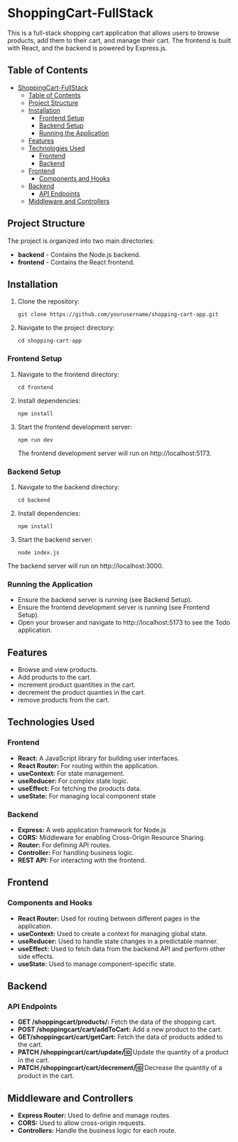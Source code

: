 # ShoppingCart-FullStack

This is a full-stack shopping cart application that allows users to browse products, add them to their cart, and manage their cart. The frontend is built with React, and the backend is powered by Express.js.

## Table of Contents

- [ShoppingCart-FullStack](#shoppingcart-fullstack)
  - [Table of Contents](#table-of-contents)
  - [Project Structure](#project-structure)
  - [Installation](#installation)
    - [Frontend Setup](#frontend-setup)
    - [Backend Setup](#backend-setup)
    - [Running the Application](#running-the-application)
  - [Features](#features)
  - [Technologies Used](#technologies-used)
    - [Frontend](#frontend)
    - [Backend](#backend)
  - [Frontend](#frontend-1)
    - [Components and Hooks](#components-and-hooks)
  - [Backend](#backend-1)
    - [API Endpoints](#api-endpoints)
  - [Middleware and Controllers](#middleware-and-controllers)

## Project Structure

The project is organized into two main directories:

- **backend** - Contains the Node.js backend.
- **frontend** - Contains the React frontend.

## Installation

1. Clone the repository:
   ```
   git clone https://github.com/yourusername/shopping-cart-app.git
   ```
2. Navigate to the project directory:
   ```
   cd shopping-cart-app
   ```

### Frontend Setup

1. Navigate to the frontend directory:
   ```
   cd frontend
   ```
2. Install dependencies:

   ```
   npm install

   ```

3. Start the frontend development server:

   ```
   npm run dev

   ```

   The frontend development server will run on http://localhost:5173.

### Backend Setup

1. Navigate to the backend directory:

   ```
   cd backend

   ```

2. Install dependencies:

   ```
   npm install

   ```

3. Start the backend server:
   ```
   node index.js
   ```

The backend server will run on http://localhost:3000.

### Running the Application

- Ensure the backend server is running (see Backend Setup).
- Ensure the frontend development server is running (see Frontend Setup).
- Open your browser and navigate to http://localhost:5173 to see the Todo application.

## Features

- Browse and view products.
- Add products to the cart.
- increment product quantities in the cart.
- decrement the product quanties in the cart.
- remove products from the cart.

## Technologies Used

### Frontend

- **React:** A JavaScript library for building user interfaces.
- **React Router:** For routing within the application.
- **useContext:** For state management.
- **useReducer:** For complex state logic.
- **useEffect:** For fetching the products data.
- **useState:** For managing local component state

### Backend

- **Express:** A web application framework for Node.js
- **CORS:** Middleware for enabling Cross-Origin Resource Sharing.
- **Router:** For defining API routes.
- **Controller:** For handling business logic.
- **REST API:** For interacting with the frontend.

## Frontend

### Components and Hooks

- **React Router:** Used for routing between different pages in the application.
- **useContext:** Used to create a context for managing global state.
- **useReducer:** Used to handle state changes in a predictable manner.
- **useEffect:** Used to fetch data from the backend API and perform other side effects.
- **useState:** Used to manage component-specific state.

## Backend

### API Endpoints

- **GET /shoppingcart/products/:** Fetch the data of the shopping cart.
- **POST /shoppingcart/cart/addToCart:** Add a new product to the cart.
- **GET/shoppingcart/cart/getCart:** Fetch the data of products added to the cart.
- **PATCH /shoppingcart/cart/update/:id:** Update the quantity of a product in the cart.
- **PATCH /shoppingcart/cart/decrement/:id:** Decrease the quantity of a product in the cart.

## Middleware and Controllers

- **Express Router:** Used to define and manage routes.
- **CORS:** Used to allow cross-origin requests.
- **Controllers:** Handle the business logic for each route.
